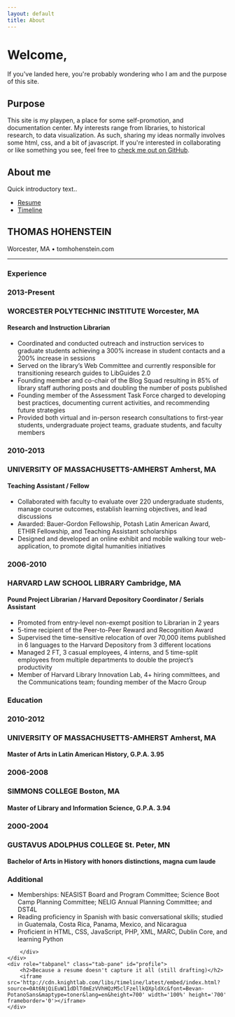 ```yaml
---
layout: default
title: About
---
```

# Welcome, 

If you've landed here, you're probably wondering who I am and the purpose of this site. 

## Purpose 

This site is my playpen, a place for some self-promotion, and documentation center. My interests range from libraries, to historical research, to data visualization. As such, sharing my ideas normally involves some html, css, and a bit of javascript. If you're interested in collaborating or like something you see, feel free to [check me out on GitHub](https://github.com/tomhohenstein).

## About me

Quick introductory text..


<div role="tabpanel">

  <!-- Nav tabs -->
  <ul class="nav nav-tabs" id="about-tabs" role="tablist">
    <li role="presentation" class="active"><a href="#home" aria-controls="home" role="tab" data-toggle="tab">Resume</a></li>
    <li role="presentation"><a href="#profile" aria-controls="profile" role="tab" data-toggle="tab">Timeline</a></li>
  </ul>

  <!-- Tab panes -->
  <div class="tab-content" id="about-content">
    <div role="tabpanel" class="tab-pane active" id="home">
    	<div id="resume-header">
	    	<h2>THOMAS HOHENSTEIN</h2> 
            <p>Worcester, MA &#8226; tomhohenstein.com</p> 
	    	<hr>
    	</div>  
    	<div id="resume-experience">
            <h3><b>Experience</b></h3> 
    		<div class="row">
    			<div class="col-md-2 col-md-offset-1">
    				<h3 class="resume-year">2013-Present</h3> 
    			</div> 
    			<div class="col-md-9">
    				<h3>WORCESTER POLYTECHNIC INSTITUTE <span class="resume-location">Worcester, MA</span></h3> 
    				<h4>Research and Instruction Librarian</h4> 
    				<ul>
    					<li>Coordinated and conducted outreach and instruction services to graduate students achieving a 300% increase in student contacts and a 200% increase in sessions</li>
    					<li>Served on the library’s Web Committee and currently responsible for transitioning research guides to LibGuides 2.0</li>
    					<li>Founding member and co-chair of the Blog Squad resulting in 85% of library staff authoring posts and doubling the number of posts published</li>
    					<li>Founding member of the Assessment Task Force charged to developing best practices, documenting current activities, and recommending future strategies</li>
    					<li>Provided both virtual and in-person research consultations to first-year students, undergraduate project teams, graduate students, and faculty members
    					</li> 
    				</ul>
    			</div> 
    		</div> 
    		<div class="row">
    			<div class="col-md-2 col-md-offset-1">
    				<h3 class="resume-year">2010-2013</h3> 
    				</div> 
    			<div class="col-md-9">
    				<h3>UNIVERSITY OF MASSACHUSETTS-AMHERST <span class="resume-location">Amherst, MA</span></h3> 
    				<h4>Teaching Assistant / Fellow</h4> 
    				<ul>
    					<li>Collaborated with faculty to evaluate over 220 undergraduate students, manage course outcomes, establish learning objectives, and lead discussions</li> 
    					<li>Awarded: Bauer-Gordon Fellowship, Potash Latin American Award, ETHIR Fellowship, and Teaching Assistant scholarships </li>
    					<li>Designed and developed an online exhibit and mobile walking tour web-application, to promote digital humanities initiatives</li>
    				</ul>
    			</div> 
    		</div> 
    		<div class="row">
    			<div class="col-md-2 col-md-offset-1">
    				<h3 class="resume-year">2006-2010</h3> 
    				</div> 
    			<div class="col-md-9">
    				<h3>HARVARD LAW SCHOOL LIBRARY <span class="resume-location">Cambridge, MA</span></h3> 
    				<h4>Pound Project Librarian / Harvard Depository Coordinator / Serials Assistant</h4>
    				<ul>
    					<li>Promoted from entry-level non-exempt position to Librarian in 2 years</li> 
    					<li>5-time recipient of the Peer-to-Peer Reward and Recognition Award </li>
    					<li>Supervised the time-sensitive relocation of over 70,000 items published in 6 languages to the Harvard Depository from 3 different locations</li>
    					<li>Managed 2 FT, 3 casual employees, 4 interns, and 5 time-split employees from multiple departments to double the project’s productivity </li>
    					<li>Member of Harvard Library Innovation Lab, 4+ hiring committees, and the Communications team; founding member of the Macro Group </li>
    				</ul> 
    			</div> 
    		</div> 
    	</div> 
    	<div id="resume-education">
            <h3><b>Education</b></h3> 
    		<div class="row">
    			<div class="col-md-2 col-md-offset-1">
    				<h3 class="resume-year">2010-2012</h3> 
    			</div> 
    			<div class="col-md-9">
    				<h3>UNIVERSITY OF MASSACHUSETTS-AMHERST <span class="resume-location">Amherst, MA</span></h3> 
    				<h4>Master of Arts in Latin American History, G.P.A. 3.95</h4> 
    			</div> 
    		</div> 
    		<div class="row">
    			<div class="col-md-2 col-md-offset-1">
    				<h3 class="resume-year">2006-2008</h3> 
    				</div> 
    			<div class="col-md-9">
    				<h3>SIMMONS COLLEGE <span class="resume-location">Boston, MA</span></h3> 
    				<h4>Master of Library and Information Science, G.P.A. 3.94</h4> 
    			</div> 
    		</div> 
    		<div class="row">
    			<div class="col-md-2 col-md-offset-1">
    				<h3 class="resume-year">2000-2004</h3> 
    				</div> 
    			<div class="col-md-9">
    				<h3>GUSTAVUS ADOLPHUS COLLEGE <span class="resume-location">St. Peter, MN</span></h3> 
    				<h4>Bachelor of Arts in History with honors distinctions, magna cum laude</h4> 
    			</div> 
    		</div> 
    	</div>
    	<div class="" id="resume-additional">
            <h3><b>Additional</b></h3> 
    		<div class="row">
    			<div class="col-md-9 col-md-offset-3">
    				<ul>
    					<li>Memberships: NEASIST Board and Program Committee; Science Boot Camp Planning Committee; NELIG Annual Planning Committee; and DST4L</li>
    					<li>Reading proficiency in Spanish with basic conversational skills; studied in Guatemala, Costa Rica, Panama, Mexico, and Nicaragua</li>
    					<li>Proficient in HTML, CSS, JavaScript, PHP, XML, MARC, Dublin Core, and learning Python</li> 
    				</ul>
    			</div> 
    		</div> 

    	</div>
    </div>
    <div role="tabpanel" class="tab-pane" id="profile">
    	<h2>Because a resume doesn't capture it all (still drafting)</h2> 
        <iframe src='http://cdn.knightlab.com/libs/timeline/latest/embed/index.html?source=0At6NjQiEuW11dDlTdmEzVVhHQzM5clFzellkQXpldXc&font=Bevan-PotanoSans&maptype=toner&lang=en&height=700' width='100%' height='700' frameborder='0'></iframe>
    </div>
  </div>
</div> 